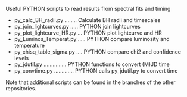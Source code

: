Useful PYTHON scripts to read results from spectral fits and timing

- py_calc_BH_radii.py ........ Calculate BH radii and timescales
- py_join_lightcurves.py ..... PYTHON join lightcurves
- py_plot_lightcurve_HR.py ... PYTHON plot lightcurve and HR
- py_Luminos_Temperat.py ..... PYTHON compare luminosity and temperature
- py_chisq_table_sigma.py .... PYTHON compare chi2 and confidence levels 
- py_jdutil.py ............... PYTHON functions to convert (M)JD time
- py_convtime.py ............. PYTHON calls py_jdutil.py to convert time

Note that additional scripts can be found in the branches of the other repositories.
